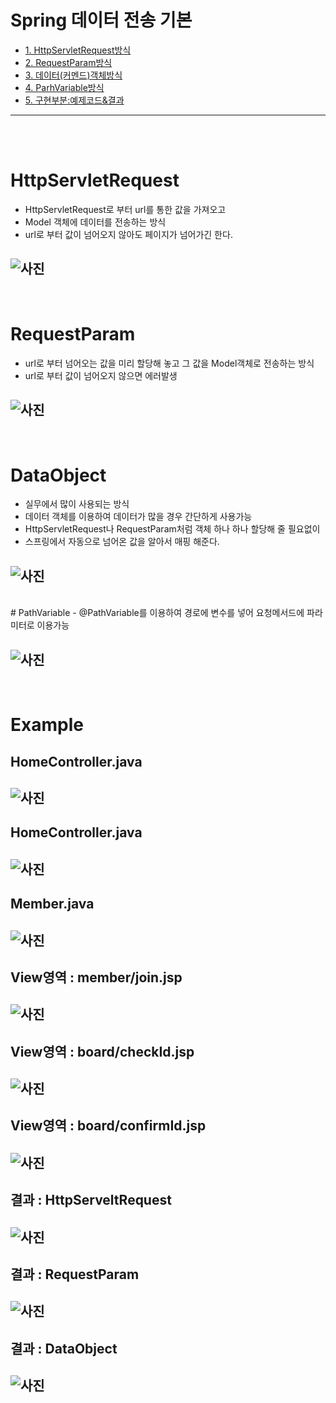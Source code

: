 # Spring 데이터 전송 기본

* [1. HttpServletRequest방식](#HttpServletRequest)
* [2. RequestParam방식](#RequestParam)
* [3. 데이터(커멘드)객체방식](#DataObject)
* [4. ParhVariable방식](#PathVariable)
* [5. 구현부분:예제코드&결과](#Example)

<hr/>

<br/>
<br/>


# HttpServletRequest

- HttpServletRequest로 부터 url를 통한 값을 가져오고
- Model 객체에 데이터를 전송하는 방식
- url로 부터 값이 넘어오지 않아도 페이지가 넘어가긴 한다.

## ![사진](https://github.com/leedongjoon121/SpringFramework_study/blob/lecture14/document_img/theory_httpserveltRequest.PNG?raw=true)

<br/>

# RequestParam

- url로 부터 넘어오는 값을 미리 할당해 놓고 그 값을 Model객체로 전송하는 방식
- url로 부터 값이 넘어오지 않으면 에러발생

## ![사진](https://github.com/leedongjoon121/SpringFramework_study/blob/lecture14/document_img/theory_RequestParam.PNG?raw=true)


<br/>

# DataObject
- 실무에서 많이 사용되는 방식
- 데이터 객체를 이용하여 데이터가 많을 경우 간단하게 사용가능
- HttpServletRequest나 RequestParam처럼 객체 하나 하나 할당해 줄 필요없이 
- 스프링에서 자동으로 넘어온 값을 알아서 매핑 해준다.

## ![사진](https://github.com/leedongjoon121/SpringFramework_study/blob/lecture14/document_img/theory_DataCommand.PNG?raw=true)


<br/>
# PathVariable
- @PathVariable를 이용하여 경로에 변수를 넣어 요청메서드에 파라미터로 이용가능

## ![사진](https://github.com/leedongjoon121/SpringFramework_study/blob/lecture14/document_img/theory_PathVariable.PNG?raw=true)


<br/>

# Example

## HomeController.java

## ![사진](https://github.com/leedongjoon121/SpringFramework_study/blob/lecture14/document_img/homcontroller1.PNG?raw=true)

## HomeController.java

## ![사진](https://github.com/leedongjoon121/SpringFramework_study/blob/lecture14/document_img/homcontroller2.PNG?raw=true)

## Member.java

## ![사진](https://github.com/leedongjoon121/SpringFramework_study/blob/lecture14/document_img/Member.PNG?raw=true)

## View영역 : member/join.jsp

## ![사진](https://github.com/leedongjoon121/SpringFramework_study/blob/lecture14/document_img/member_join_jsp.PNG?raw=true)

## View영역 : board/checkId.jsp

## ![사진](https://github.com/leedongjoon121/SpringFramework_study/blob/lecture14/document_img/board_checkId_jsp.PNG?raw=true)

## View영역 : board/confirmId.jsp

## ![사진](https://github.com/leedongjoon121/SpringFramework_study/blob/lecture14/document_img/board_confirmId_jsp.PNG?raw=true)



## 결과 : HttpServeltRequest

## ![사진](https://github.com/leedongjoon121/SpringFramework_study/blob/lecture14/document_img/result1.PNG?raw=true)

## 결과 : RequestParam

## ![사진](https://github.com/leedongjoon121/SpringFramework_study/blob/lecture14/document_img/result2.PNG?raw=true)

## 결과 : DataObject

## ![사진](https://github.com/leedongjoon121/SpringFramework_study/blob/lecture14/document_img/result3.PNG?raw=true)


<br/>

